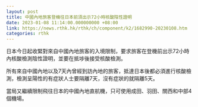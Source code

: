 ```yaml
---
layout: post
title: 中國內地旅客登機往日本前須出示72小時核酸陰性證明
date: 2023-01-08 11:14:00.000000000 +08:00
link: https://news.rthk.hk/rthk/ch/component/k2/1682990-20230108.htm
categories: rthk
---
```


日本今日起收緊對來自中國內地旅客的入境限制，要求旅客在登機前出示72小時內核酸檢測陰性證明，並要在抵埗後接受核酸檢測。

所有來自中國內地以及7天內曾經到訪內地的旅客，抵達日本後都必須進行核酸檢測，檢測呈陽性的有症狀人士要隔離7天，沒有症狀的就隔離5天。

當局又繼續限制飛往日本的中國內地直航機，只可使用成田、羽田、關西和中部4個機場。
